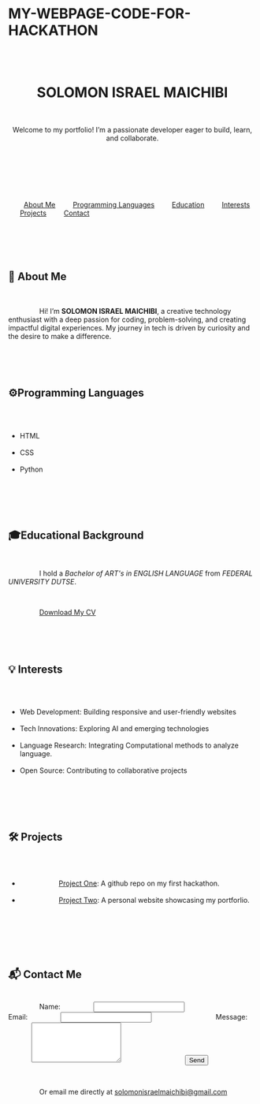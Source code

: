 # MY-WEBPAGE-CODE-FOR-HACKATHON
<!DOCTYPE html>
<html lang="en">
<head>
    <meta charset="UTF-8">
    <title>Your Name | Portfolio</title>
    <meta name="viewport" content="width=device-width, initial-scale=1.0">
    <style>
        body {
            font-family: 'Segoe UI', Arial, sans-serif;
            margin: 0;
            padding: 0;
            color: #222;
            background: #f7f8fa;
        }
        header {
            background: #264653;
            color: #fff;
            padding: 2rem 1rem;
            text-align: center;
        }
        nav {
            background: #2a9d8f;
            text-align: center;
            padding: 1rem 0;
        }
        nav a {
            color: #fff;
            margin: 0 1.2rem;
            text-decoration: none;
            font-weight: 500;
            transition: color 0.2s;
        }
        nav a:hover {
            color: #ffd166;
        }
        main {
            max-width: 900px;
            margin: 2rem auto;
            padding: 2rem;
            background: #fff;
            border-radius: 12px;
            box-shadow: 0 2px 20px rgba(41, 60, 85, 0.09);
        }
        section {
            margin-bottom: 2.5rem;
        }
        h2 {
            border-left: 5px solid #2a9d8f;
            padding-left: 0.7rem;
            margin-bottom: 1rem;
            color: #264653;
        }
        ul {
            list-style-type: disc;
            padding-left: 2rem;
        }
        .projects a, .download-link {
            color: #e76f51;
            text-decoration: underline;
        }
        .projects a:hover, .download-link:hover {
            color: #264653;
        }
        .contact-form label {
            display: block;
            margin-bottom: 0.3rem;
        }
        .contact-form input, .contact-form textarea {
            width: 100%;
            padding: 0.6rem;
            margin-bottom: 1rem;
            border: 1px solid #a8dadc;
            border-radius: 4px;
            font-size: 1rem;
        }
        .contact-form button {
            background: #2a9d8f;
            color: #fff;
            padding: 0.6rem 1.6rem;
            border: none;
            border-radius: 4px;
            cursor: pointer;
            font-size: 1rem;
        }
        .contact-form button:hover {
            background: #264653;
        }
        @media (max-width: 700px) {
            main {
                padding: 1rem;
            }
        }
    </style>
</head>
<body>
    <header>
        <h1>SOLOMON ISRAEL MAICHIBI</h1>
        <p>Welcome to my portfolio! I’m a passionate developer eager to build, learn, and collaborate.</p>
    </header>


    <nav>
        <a href="#about">About Me</a>
        <a href="#languages">Programming Languages</a>
        <a href="#education">Education</a>
        <a href="#interests">Interests</a>
        <a href="#projects">Projects</a>
        <a href="#contact">Contact</a>
    </nav>


    <main>
        <section id="about">
            <h2>📝 About Me</h2>
            <p>
                Hi! I’m <strong>SOLOMON ISRAEL MAICHIBI</strong>, a creative technology enthusiast with a deep passion for coding, problem-solving, and creating impactful digital experiences. My journey in tech is driven by curiosity and the desire to make a difference.
            </p>
        </section>
        
        <section id="languages">
            <h2>⚙️Programming Languages</h2>
            <ul>
                <li>HTML</li>
                <li>CSS</li>
                <li>Python</li>
            </ul>
        </section>
        
        <section id="education">
            <h2> 🎓Educational Background</h2>
            <p>
                I hold a <em>Bachelor of ART's in ENGLISH LANGUAGE</em> from <em>FEDERAL UNIVERSITY DUTSE</em>.
            </p>
            <p>
                <a class="download-link" href="https://github.com/IsraelVessel/SOLOMON-ISRAEL-MAICHIBICV/blob/main/Real%20IsraelVessel%20CV-1.docx" download>Download My CV</a>
            </p>
        </section>
        
        <section id="interests">
            <h2>💡 Interests</h2>
            <ul>
                <li>Web Development: Building responsive and user-friendly websites</li>
                <li>Tech Innovations: Exploring AI and emerging technologies</li>
                <li>Language Research: Integrating Computational methods to analyze language.</li>
                <li>Open Source: Contributing to collaborative projects</li>
            </ul>
        </section>
        
        <section id="projects" class="projects">
            <h2>🛠️ Projects</h2>
            <ul>
                <li>
                    <a href="https://github.com/users/IsraelVessel/projects/1" target="_blank">Project One</a>: A github repo on my first hackathon.
                </li>
                <li>
                    <a href="https://github.com/users/IsraelVessel/projects/3" target="_blank">Project Two</a>: A personal website showcasing my portforlio.
                </li>
            </ul>
        </section>
       
        <section id="contact">
            <h2>📬 Contact Me</h2>
            <form class="contact-form" action="mailto:your.email@example.com" method="POST" enctype="text/plain">
                <label for="name">Name:</label>
                <input type="text" name="name" id="name" required>
                
                <label for="email">Email:</label>
                <input type="email" name="email" id="email" required>
                
                <label for="message">Message:</label>
                <textarea name="message" id="message" rows="5" required></textarea>
                
                <button type="submit">Send</button>
            </form>
            <p>
                Or email me directly at <a href="mailto:your.email@example.com">solomonisraelmaichibi@gmail.com</a>
            </p>
        </section>
    </main>
</body>
</html>
